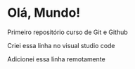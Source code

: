 # Olá, Mundo!
 Primeiro repositório curso de Git e Github

 Criei essa linha no visual studio code

 Adicionei essa linha remotamente
